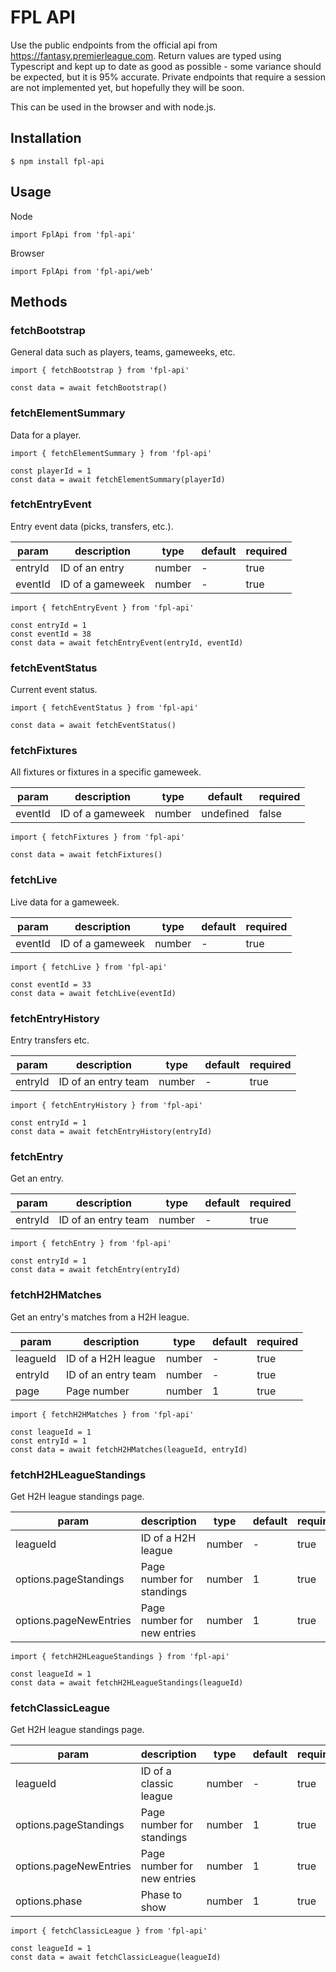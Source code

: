 # FPL API

Use the public endpoints from the official api from https://fantasy.premierleague.com. Return values are typed using Typescript and kept up to date as good as possible - some variance should be expected, but it is 95% accurate. Private endpoints that require a session are not implemented yet, but hopefully they will be soon.

This can be used in the browser and with node.js.

## Installation

`$ npm install fpl-api`

## Usage

Node

`import FplApi from 'fpl-api'`

Browser

`import FplApi from 'fpl-api/web'`

## Methods

### fetchBootstrap

General data such as players, teams, gameweeks, etc.

```
import { fetchBootstrap } from 'fpl-api'

const data = await fetchBootstrap()
```

### fetchElementSummary

Data for a player.

```
import { fetchElementSummary } from 'fpl-api'

const playerId = 1
const data = await fetchElementSummary(playerId)
```

### fetchEntryEvent

Entry event data (picks, transfers, etc.).

| param   | description      | type   | default | required |
| ------- | ---------------- | ------ | ------- | -------- |
| entryId | ID of an entry   | number | -       | true     |
| eventId | ID of a gameweek | number | -       | true     |

```
import { fetchEntryEvent } from 'fpl-api'

const entryId = 1
const eventId = 38
const data = await fetchEntryEvent(entryId, eventId)
```

### fetchEventStatus

Current event status.

```
import { fetchEventStatus } from 'fpl-api'

const data = await fetchEventStatus()
```

### fetchFixtures

All fixtures or fixtures in a specific gameweek.

| param   | description      | type   | default   | required |
| ------- | ---------------- | ------ | --------- | -------- |
| eventId | ID of a gameweek | number | undefined | false    |

```
import { fetchFixtures } from 'fpl-api'

const data = await fetchFixtures()
```

### fetchLive

Live data for a gameweek.

| param   | description      | type   | default | required |
| ------- | ---------------- | ------ | ------- | -------- |
| eventId | ID of a gameweek | number | -       | true     |

```
import { fetchLive } from 'fpl-api'

const eventId = 33
const data = await fetchLive(eventId)
```

### fetchEntryHistory

Entry transfers etc.

| param   | description         | type   | default | required |
| ------- | ------------------- | ------ | ------- | -------- |
| entryId | ID of an entry team | number | -       | true     |

```
import { fetchEntryHistory } from 'fpl-api'

const entryId = 1
const data = await fetchEntryHistory(entryId)
```

### fetchEntry

Get an entry.

| param   | description         | type   | default | required |
| ------- | ------------------- | ------ | ------- | -------- |
| entryId | ID of an entry team | number | -       | true     |

```
import { fetchEntry } from 'fpl-api'

const entryId = 1
const data = await fetchEntry(entryId)
```

### fetchH2HMatches

Get an entry's matches from a H2H league.

| param    | description         | type   | default | required |
| -------- | ------------------- | ------ | ------- | -------- |
| leagueId | ID of a H2H league  | number | -       | true     |
| entryId  | ID of an entry team | number | -       | true     |
| page     | Page number         | number | 1       | true     |

```
import { fetchH2HMatches } from 'fpl-api'

const leagueId = 1
const entryId = 1
const data = await fetchH2HMatches(leagueId, entryId)
```

### fetchH2HLeagueStandings

Get H2H league standings page.

| param                  | description                 | type   | default | required |
| ---------------------- | --------------------------- | ------ | ------- | -------- |
| leagueId               | ID of a H2H league          | number | -       | true     |
| options.pageStandings  | Page number for standings   | number | 1       | true     |
| options.pageNewEntries | Page number for new entries | number | 1       | true     |

```
import { fetchH2HLeagueStandings } from 'fpl-api'

const leagueId = 1
const data = await fetchH2HLeagueStandings(leagueId)
```

### fetchClassicLeague

Get H2H league standings page.

| param                  | description                 | type   | default | required |
| ---------------------- | --------------------------- | ------ | ------- | -------- |
| leagueId               | ID of a classic league      | number | -       | true     |
| options.pageStandings  | Page number for standings   | number | 1       | true     |
| options.pageNewEntries | Page number for new entries | number | 1       | true     |
| options.phase          | Phase to show               | number | 1       | true     |

```
import { fetchClassicLeague } from 'fpl-api'

const leagueId = 1
const data = await fetchClassicLeague(leagueId)
```
